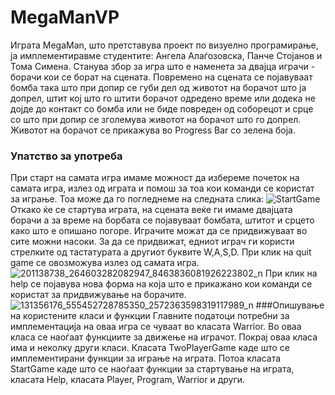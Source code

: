 # MegaManVP
Играта MegaMan, што претставува проект по визуелно програмирање, ја имплементиравме студентите: Ангела Алаѓозовска, Панче Стојанов и Тома Симена. 
Станува збор за игра што е наменета за двајца играчи - борачи кои се борат на сцената. Повремено на сцената се појавуваат бомба така што при допир се губи дел од животот на борачот што ја допрел, штит кој што го штити борачот одредено време или додека не дојде до контакт со бомба или не биде повреден од соборецот и срце со што при допир се зголемува животот на борачот што го допрел. Животот на борачот се прикажува во Progress Bar со зелена боја.
### Упатство за употреба
При старт на самата игра имаме можност да избереме почеток на самата игра, излез од играта и помош за тоа кои команди се користат за играње. Тоа може да го погледнеме на следната слика: 
![StartGame](https://user-images.githubusercontent.com/79939258/121813889-6f420a80-cc6e-11eb-8034-f5fb76b9333b.png)
Откако ќе се стартува играта, на сцената веќе ги имаме двајцата борачи а за време на борбата се појавуваат бомбата, штитот и срцето како што е опишано погоре. Играчите можат да се придвижуваат во сите можни насоки. За да се придвижат, едниот играч ги користи стрелките од тастатурата а другиот буквите W,A,S,D. При клик на quit game се овозможува излез од самата игра.
![201138738_264603282082947_8463836081926223802_n](https://user-images.githubusercontent.com/82347059/121818076-585ae280-cc85-11eb-9a70-de551a75512f.png)
При клик на help се појавува нова форма на која што е прикажано кои команди се користат за придвижување на борачите.
![131356176_555452728785350_2572363598319117989_n](https://user-images.githubusercontent.com/82347059/121818035-2184cc80-cc85-11eb-9588-6c21812ab374.png)
###Опишување на користените класи и функции
Главните податоци потребни за имплементација на оваа игра се чуваат во класата Warrior. Во оваа класа се наоѓаат функциите за движење на играчот. Покрај оваа класа има и неколку други класи. Класата TwoPlayerGame каде што се имплементирани функции за играње на играта. Потоа класата StartGame каде што се наоѓаат функции за стартување на играта, класата Help, класата Player, Program, Warrior и други.


